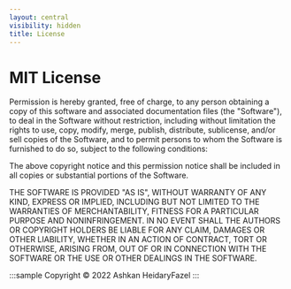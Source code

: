 ```yaml
---
layout: central
visibility: hidden
title: License
---
```

<style>
    :root {
      --blue: #1956AF;
      --blue-transparent: #1956AF33;
    }
    .sample {
        text-align: center;
        border-radius: 10px;
        background-color: var(--blue-transparent);
        border: 1px solid var(--blue);
        color: var(--blue);
        padding-top: 20px;
        margin-bottom: 20px;
    }

    html.dark .sample {
      color: #90CAF9;
    }
</style>

MIT License
===========

Permission is hereby granted, free of charge, to any person obtaining a copy
of this software and associated documentation files (the "Software"), to deal
in the Software without restriction, including without limitation the rights
to use, copy, modify, merge, publish, distribute, sublicense, and/or sell
copies of the Software, and to permit persons to whom the Software is
furnished to do so, subject to the following conditions:

The above copyright notice and this permission notice shall be included in all
copies or substantial portions of the Software.

THE SOFTWARE IS PROVIDED "AS IS", WITHOUT WARRANTY OF ANY KIND, EXPRESS OR
IMPLIED, INCLUDING BUT NOT LIMITED TO THE WARRANTIES OF MERCHANTABILITY,
FITNESS FOR A PARTICULAR PURPOSE AND NONINFRINGEMENT. IN NO EVENT SHALL THE
AUTHORS OR COPYRIGHT HOLDERS BE LIABLE FOR ANY CLAIM, DAMAGES OR OTHER
LIABILITY, WHETHER IN AN ACTION OF CONTRACT, TORT OR OTHERWISE, ARISING FROM,
OUT OF OR IN CONNECTION WITH THE SOFTWARE OR THE USE OR OTHER DEALINGS IN THE
SOFTWARE.

:::sample
Copyright &copy; 2022 Ashkan HeidaryFazel
:::